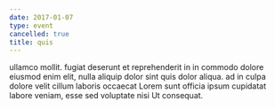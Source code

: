 ```yaml
---
date: 2017-01-07
type: event
cancelled: true
title: quis
---
```

ullamco mollit. fugiat deserunt et reprehenderit in in commodo dolore eiusmod enim elit, nulla aliquip dolor sint quis dolor aliqua. ad in culpa dolore velit cillum laboris occaecat Lorem sunt officia ipsum cupidatat labore veniam, esse sed voluptate nisi Ut consequat.
